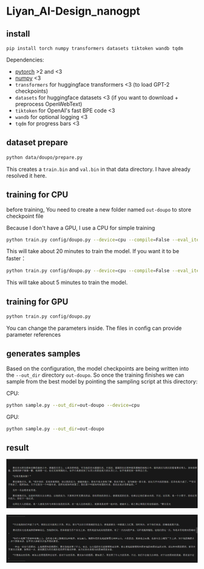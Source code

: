 # Liyan_AI-Design_nanogpt
## install

```
pip install torch numpy transformers datasets tiktoken wandb tqdm
```

Dependencies:

- [pytorch](https://pytorch.org) >2 and <3 
- [numpy](https://numpy.org/install/) <3
-  `transformers` for huggingface transformers <3 (to load GPT-2 checkpoints)
-  `datasets` for huggingface datasets <3 (if you want to download + preprocess OpenWebText)
-  `tiktoken` for OpenAI's fast BPE code <3
-  `wandb` for optional logging <3
-  `tqdm` for progress bars <3

## dataset prepare

```sh
python data/doupo/prepare.py
```

This creates a `train.bin` and `val.bin` in that data directory. I have already resolved it here.

## training for CPU

before training, You need to create a new folder named `out-doupo` to store checkpoint file

Because I don't have a GPU, I use a CPU for simple training

```sh
python train.py config/doupo.py --device=cpu --compile=False --eval_iters=20 --log_interval=1 --block_size=64 --batch_size=12 --n_layer=6 --n_head=6 --n_embd=384 --max_iters=5000 --lr_decay_iters=2000 --dropout=0.0
```

This will take about 20 minutes to train the model. If you want it to be faster：

```sh
python train.py config/doupo.py --device=cpu --compile=False --eval_iters=20 --log_interval=1 --block_size=64 --batch_size=12 --n_layer=4 --n_head=4 --n_embd=128 --max_iters=5000 --lr_decay_iters=2000 --dropout=0.0
```

This will take about 5 minutes to train the model.

## training for GPU

```sh
python train.py config/doupo.py
```

You can change the parameters inside. The files in config can provide parameter references

## generates samples

Based on the configuration, the model checkpoints are being written into the `--out_dir` directory `out-doupo`. So once the training finishes we can sample from the best model by pointing the sampling script at this directory:

CPU:

```sh
python sample.py --out_dir=out-doupo --device=cpu
```

GPU:

```sh
python sample.py --out_dir=out-doupo
```

## result

![nanoGPT](assets/result1.jpg)

![nanoGPT](assets/result2.jpg)
